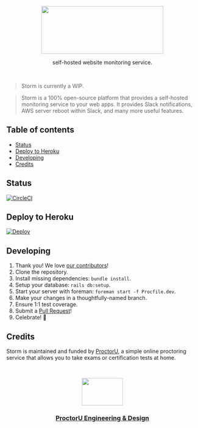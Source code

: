 <p align="center">
  <a href="https://twitter.com/ProctorUEng">
    <img src="https://s3-us-west-2.amazonaws.com/dev-team-resources/storm-wordmark.svg" width=320 height=125>
  </a>

  <p align="center">
    self-hosted website monitoring service.
  </p>
</p>

<br>

> Storm is currently a WIP.

> Storm is a 100% open-source platform that provides a self-hosted monitoring
service to your web apps. It provides Slack notifications, AWS server reboot
within Slack, and many more useful features.

## Table of contents

- [Status](#status)
- [Deploy to Heroku](#deploy-to-heroku)
- [Developing](#developing)
- [Credits](#credits)

## Status

[![CircleCI](https://circleci.com/gh/ProctorU/storm.svg?style=svg)](https://circleci.com/gh/ProctorU/storm)

## Deploy to Heroku

[![Deploy](https://www.herokucdn.com/deploy/button.svg)](https://heroku.com/deploy)

## Developing

1. Thank you! We love [our contributors](https://github.com/ProctorU/storm/graphs/contributors)!
1. Clone the repository.
1. Install missing dependencies: `bundle install`.
1. Setup your database: `rails db:setup`.
1. Start your server with foreman: `foreman start -f Procfile.dev`.
1. Make your changes in a thoughtfully-named branch.
1. Ensure 1:1 test coverage.
1. Submit a [Pull Request](https://github.com/ProctorU/storm/pulls)!
1. Celebrate! :tada:

## Credits

Storm is maintained and funded by [ProctorU](https://twitter.com/ProctorU),
a simple online proctoring service that allows you to take exams or
certification tests at home.

<br>

<p align="center">
  <a href="https://twitter.com/ProctorUEng">
    <img src="https://s3-us-west-2.amazonaws.com/dev-team-resources/procki-eyes.svg" width=108 height=72>
  </a>

  <h3 align="center">
    <a href="https://twitter.com/ProctorUEng">ProctorU Engineering & Design</a>
  </h3>
</p>
